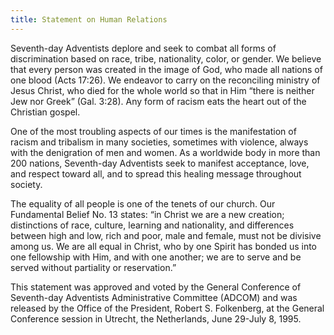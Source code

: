 ```yaml
---
title: Statement on Human Relations
---
```


Seventh-day Adventists deplore and seek to combat all forms of discrimination based on race, tribe, nationality, color, or gender. We believe that every person was created in the image of God, who made all nations of one blood (Acts 17:26). We endeavor to carry on the reconciling ministry of Jesus Christ, who died for the whole world so that in Him “there is neither Jew nor Greek” (Gal. 3:28). Any form of racism eats the heart out of the Christian gospel.

One of the most troubling aspects of our times is the manifestation of racism and tribalism in many societies, sometimes with violence, always with the denigration of men and women. As a worldwide body in more than 200 nations, Seventh-day Adventists seek to manifest acceptance, love, and respect toward all, and to spread this healing message throughout society.

The equality of all people is one of the tenets of our church. Our Fundamental Belief No. 13 states: “in Christ we are a new creation; distinctions of race, culture, learning and nationality, and differences between high and low, rich and poor, male and female, must not be divisive among us. We are all equal in Christ, who by one Spirit has bonded us into one fellowship with Him, and with one another; we are to serve and be served without partiality or reservation.”

This statement was approved and voted by the General Conference of Seventh-day Adventists Administrative Committee (ADCOM) and was released by the Office of the President, Robert S. Folkenberg, at the General Conference session in Utrecht, the Netherlands, June 29-July 8, 1995.